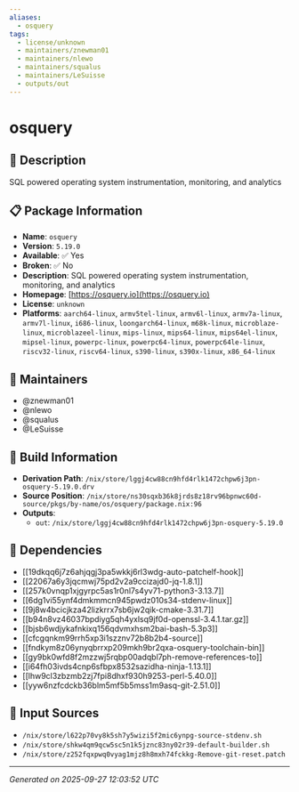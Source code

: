 ```yaml
---
aliases:
  - osquery
tags:
  - license/unknown
  - maintainers/znewman01
  - maintainers/nlewo
  - maintainers/squalus
  - maintainers/LeSuisse
  - outputs/out
---
```


# osquery

## 📝 Description

SQL powered operating system instrumentation, monitoring, and analytics

## 📋 Package Information

- **Name**: `osquery`
- **Version**: `5.19.0`
- **Available**: ✅ Yes
- **Broken**: ✅ No
- **Description**: SQL powered operating system instrumentation, monitoring, and analytics
- **Homepage**: [https://osquery.io](https://osquery.io)
- **License**: `unknown`
- **Platforms**: `aarch64-linux`, `armv5tel-linux`, `armv6l-linux`, `armv7a-linux`, `armv7l-linux`, `i686-linux`, `loongarch64-linux`, `m68k-linux`, `microblaze-linux`, `microblazeel-linux`, `mips-linux`, `mips64-linux`, `mips64el-linux`, `mipsel-linux`, `powerpc-linux`, `powerpc64-linux`, `powerpc64le-linux`, `riscv32-linux`, `riscv64-linux`, `s390-linux`, `s390x-linux`, `x86_64-linux`
## 👥 Maintainers

- @znewman01
- @nlewo
- @squalus
- @LeSuisse


## 🔧 Build Information

- **Derivation Path**: `/nix/store/lggj4cw88cn9hfd4rlk1472chpw6j3pn-osquery-5.19.0.drv`
- **Source Position**: `/nix/store/ns30sqxb36k8jrds8z18rv96bpnwc60d-source/pkgs/by-name/os/osquery/package.nix:96`
- **Outputs**:
  - `out`:  `/nix/store/lggj4cw88cn9hfd4rlk1472chpw6j3pn-osquery-5.19.0`

## 🔗 Dependencies

- [[19dkqq6j7z6ahjqgj3pa5wkkj6rl3wdg-auto-patchelf-hook]]
- [[22067a6y3jqcmwj75pd2v2a9ccizajd0-jq-1.8.1]]
- [[257k0vnqp1xjgyrpc5as1r0nl7s4yv71-python3-3.13.7]]
- [[6dg1vi55ynf4dmkmmcn945pwdz010s34-stdenv-linux]]
- [[9j8w4bcicjkza42lizkrrx7sb6jw2qik-cmake-3.31.7]]
- [[b94n8vz46037bpdiyg5qh4yxlsq9jf0d-openssl-3.4.1.tar.gz]]
- [[bjsb6wdjykafnkixq156qdvmxhsm2bai-bash-5.3p3]]
- [[cfcgqnkm99rrh5xp3i1szznv72b8b2b4-source]]
- [[fndkym8z06ynyqbrrxp209mkh9br2qxa-osquery-toolchain-bin]]
- [[gy9bk0wfd8f2mzzwj5rqbp00adqbl7ph-remove-references-to]]
- [[i64fh03ivds4cnp6sfbpx8532sazidha-ninja-1.13.1]]
- [[lhw9cl3zbzmb2zj7fpi8dhxf930h9253-perl-5.40.0]]
- [[yyw6nzfcdckb36blm5mf5b5mss1m9asq-git-2.51.0]]

## 📁 Input Sources

- `/nix/store/l622p70vy8k5sh7y5wizi5f2mic6ynpg-source-stdenv.sh`
- `/nix/store/shkw4qm9qcw5sc5n1k5jznc83ny02r39-default-builder.sh`
- `/nix/store/z252fqxpwq0vyag1mjz8h8mxh74fckkg-Remove-git-reset.patch`

---
*Generated on 2025-09-27 12:03:52 UTC*
